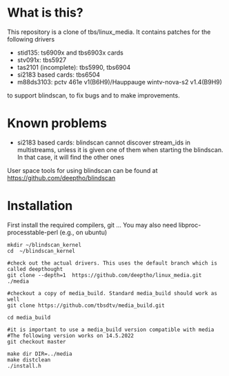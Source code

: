 # What is this?
This repository is a clone of tbs/linux_media.
It contains patches for the following drivers
* stid135: ts6909x and tbs6903x cards
* stv091x: tbs5927
* tas2101 (incomplete): tbs5990, tbs6904
* si2183 based cards: tbs6504
* m88ds3103: pctv 461e v1(B6H9)/Hauppauge wintv-nova-s2 v1.4(B9H9) 

to support blindscan, to fix bugs and to make improvements.


# Known problems
* si2183 based cards: blindscan cannot discover stream_ids in multistreams, unless it is given
 one of them when starting the blindscan. In that case, it will find the other ones


User space tools for using blindscan can be found at
https://github.com/deeptho/blindscan



# Installation

First install the required compilers, git ...
You may also need libproc-processtable-perl (e.g., on ubuntu)
```
mkdir ~/blindscan_kernel
cd  ~/blindscan_kernel

#check out the actual drivers. This uses the default branch which is called deepthought
git clone --depth=1  https://github.com/deeptho/linux_media.git ./media

#checkout a copy of media_build. Standard media_build should work as well
git clone https://github.com/tbsdtv/media_build.git

cd media_build

#it is important to use a media_build version compatible with media
#The following version works on 14.5.2022
git checkout master

make dir DIR=../media
make distclean
./install.h
```

